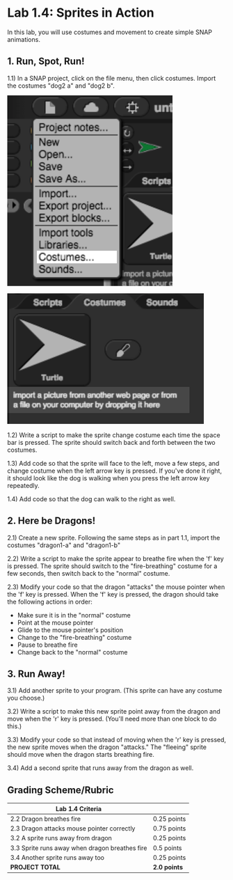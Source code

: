 
# Lab 1.4: Sprites in Action

In this lab, you will use costumes and movement to create simple SNAP animations.

## 1. Run, Spot, Run!

1.1) In a SNAP project, click on the file menu, then click costumes.  Import the costumes "dog2 a" and "dog2 b".

![Menu->Costumes](menucostumes.png)

![Import Costumes](importcostumes.png)

1.2) Write a script to make the sprite change costume each time the space bar is pressed. The sprite should switch back and forth between the two costumes.

1.3) Add code so that the sprite will face to the left, move a few steps, and change costume when the left arrow key is pressed. If you've done it right, it should look like the dog is walking when you press the left arrow key repeatedly.

1.4) Add code so that the dog can walk to the right as well.

## 2. Here be Dragons!

2.1) Create a new sprite. Following the same steps as in part 1.1, import the costumes "dragon1-a" and "dragon1-b"

2.2) Write a script to make the sprite appear to breathe fire when the 'f' key is pressed.  The sprite should switch to the "fire-breathing" costume for a few seconds, then switch back to the "normal" costume.

2.3) Modify your code so that the dragon "attacks" the mouse pointer when the 'f' key is pressed. When the 'f' key is pressed, the dragon should take the following actions in order:

-   Make sure it is in the "normal" costume
-   Point at the mouse pointer
-   Glide to the mouse pointer's position
-   Change to the "fire-breathing" costume
-   Pause to breathe fire
-   Change back to the "normal" costume

## 3. Run Away!

3.1) Add another sprite to your program.  (This sprite can have any costume you choose.)

3.2) Write a script to make this new sprite point away from the dragon and move when the 'r' key is pressed.  (You'll need more than one block to do this.)

3.3) Modify your code so that instead of moving when the 'r' key is pressed, the new sprite moves when the dragon "attacks."  The "fleeing" sprite should move when the dragon starts breathing fire.

3.4) Add a second sprite that runs away from the dragon as well.

## Grading Scheme/Rubric

| **Lab 1.4 Criteria**                              |                |
| ------------------------------------------------- | -------------- |
| 2.2 Dragon breathes fire                          | 0.25 points    |
| 2.3 Dragon attacks mouse pointer correctly        | 0.75 points    |
| 3.2 A sprite runs away from dragon                | 0.25 points    |
| 3.3 Sprite runs away when dragon breathes fire    | 0.5 points     |
| 3.4 Another sprite runs away too                  | 0.25 points    |
| **PROJECT TOTAL**                                 | **2.0 points** |
